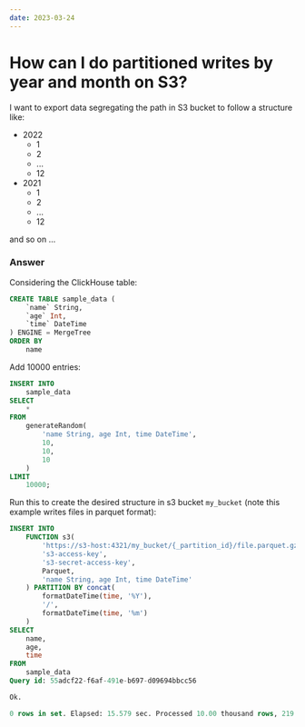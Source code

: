 ```yaml
---
date: 2023-03-24
---
```


# How can I do partitioned writes by year and month on S3?

I want to export data segregating the path in S3 bucket to follow a structure like:

- 2022
  - 1
  - 2
  - ...
  - 12
- 2021
  - 1
  - 2
  - ...
  - 12
  
and so on ...
 

### Answer

Considering the ClickHouse table:

```sql
CREATE TABLE sample_data (
    `name` String,
    `age` Int,
    `time` DateTime
) ENGINE = MergeTree
ORDER BY
    name
```

Add 10000 entries:

```sql
INSERT INTO
    sample_data
SELECT
    *
FROM
    generateRandom(
        'name String, age Int, time DateTime',
        10,
        10,
        10
    )
LIMIT
    10000;
```

Run this to create the desired structure in s3 bucket `my_bucket` (note this example writes files in parquet format):

```sql
INSERT INTO
    FUNCTION s3(
        'https://s3-host:4321/my_bucket/{_partition_id}/file.parquet.gz',
        's3-access-key',
        's3-secret-access-key',
        Parquet,
        'name String, age Int, time DateTime'
    ) PARTITION BY concat(
        formatDateTime(time, '%Y'),
        '/',
        formatDateTime(time, '%m')
    )
SELECT
    name,
    age,
    time
FROM
    sample_data
Query id: 55adcf22-f6af-491e-b697-d09694bbcc56

Ok.

0 rows in set. Elapsed: 15.579 sec. Processed 10.00 thousand rows, 219.93 KB (641.87 rows/s., 14.12 KB/s.)
```
